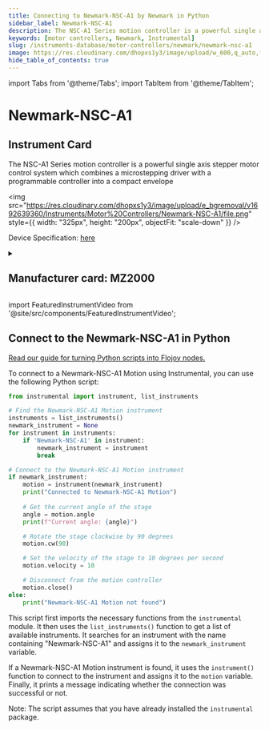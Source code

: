 ```yaml
---
title: Connecting to Newmark-NSC-A1 by Newmark in Python
sidebar_label: Newmark-NSC-A1
description: The NSC-A1 Series motion controller is a powerful single axis stepper motor control system which combines a microstepping driver with a programmable controller into a compact envelope
keywords: [motor controllers, Newmark, Instrumental]
slug: /instruments-database/motor-controllers/newmark/newmark-nsc-a1
image: https://res.cloudinary.com/dhopxs1y3/image/upload/w_600,q_auto,f_auto/e_bgremoval/v1692639360/Instruments/Motor%20Controllers/Newmark-NSC-A1/file.jpg
hide_table_of_contents: true
---
```


import Tabs from '@theme/Tabs';
import TabItem from '@theme/TabItem';

# Newmark-NSC-A1

## Instrument Card

<div className="flex">

<div>

The NSC-A1 Series motion controller is a powerful single axis stepper motor control system which combines a microstepping driver with a programmable controller into a compact envelope

</div>

<img src="https://res.cloudinary.com/dhopxs1y3/image/upload/e_bgremoval/v1692639360/Instruments/Motor%20Controllers/Newmark-NSC-A1/file.png" style={{ width: "325px", height: "200px", objectFit: "scale-down" }} />

</div>

<div className="flex text-center">

<p>Device Specification: <a target="\_blank" href="https://www.newmarksystems.com/downloads/software/NSC-A/NSC-A1/NSC-A1_Manual_Rev_1.3.0.pdf">here</a></p>

</div>

<details style={{ marginTop: "15px"}}>
<summary><h2>Manufacturer card: MZ2000</h2></summary>

<img src="https://res.cloudinary.com/dhopxs1y3/image/upload/v1692806153/Instruments/Vendor%20Logos/Newmark.png" style={{ width: "100%", height: "170px",objectFit: "scale-down" }} />

**Newmark Systems** is a world leader in precision rotary table technology designed for critical positioning applications.

<ul>
  <li>Headquarters: USA</li>
  <li>Yearly Revenue (millions, USD): 12.0</li>
  <li>Vendor Website: <a href="https://www.newmarksystems.com/">here</a></li>
</ul>
</details>

import FeaturedInstrumentVideo from '@site/src/components/FeaturedInstrumentVideo';

<FeaturedInstrumentVideo category='WIDGET2000' manufacturer='MZ2000'></FeaturedInstrumentVideo>


## Connect to the Newmark-NSC-A1 in Python

[Read our guide for turning Python scripts into Flojoy nodes.](https://docs.flojoy.ai/custom-nodes/creating-custom-node/)
<Tabs>

<TabItem value="Flojoy" label="Flojoy" className="flojoy-instrument-tabs">

<NodeCardCollection category='WIDGET2000' manufacturer='MZ2000'></NodeCardCollection>

</TabItem>
<TabItem value="Instrumental" label="Instrumental">

To connect to a Newmark-NSC-A1 Motion using Instrumental, you can use the following Python script:

```python
from instrumental import instrument, list_instruments

# Find the Newmark-NSC-A1 Motion instrument
instruments = list_instruments()
newmark_instrument = None
for instrument in instruments:
    if 'Newmark-NSC-A1' in instrument:
        newmark_instrument = instrument
        break

# Connect to the Newmark-NSC-A1 Motion instrument
if newmark_instrument:
    motion = instrument(newmark_instrument)
    print("Connected to Newmark-NSC-A1 Motion")
    
    # Get the current angle of the stage
    angle = motion.angle
    print(f"Current angle: {angle}")

    # Rotate the stage clockwise by 90 degrees
    motion.cw(90)

    # Set the velocity of the stage to 10 degrees per second
    motion.velocity = 10

    # Disconnect from the motion controller
    motion.close()
else:
    print("Newmark-NSC-A1 Motion not found")
```

This script first imports the necessary functions from the `instrumental` module. It then uses the `list_instruments()` function to get a list of available instruments. It searches for an instrument with the name containing "Newmark-NSC-A1" and assigns it to the `newmark_instrument` variable.

If a Newmark-NSC-A1 Motion instrument is found, it uses the `instrument()` function to connect to the instrument and assigns it to the `motion` variable. Finally, it prints a message indicating whether the connection was successful or not.

Note: The script assumes that you have already installed the `instrumental` package.

</TabItem>
</Tabs>